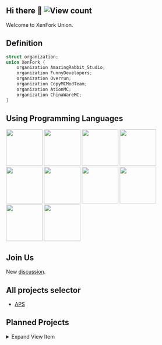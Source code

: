 ## Hi there 👋 ![View count](https://profile-counter.glitch.me/XenFork/count.svg)

Welcome to XenFork Union.

## Definition

```c
struct organization;
union XenFork {
    organization AmazingRabbit_Studio;
    organization FunnyDevelopers;
    organization Overrun;
    organization CopyMCModTeam;
    organization AtionMC;
    organization ChinaWareMC;
}
```

## Using Programming Languages
<a href="https://github.com/openjdk"><image src="https://avatars.githubusercontent.com/u/41768318?s=200&v=4" width=100 height=100></a>
<a href="https://www.java.com/"><image src="https://brandlogos.net/wp-content/uploads/2021/11/java-logo.png" width=100 height=100></a>
<a href="https://kotlinlang.org/"><image src="https://resources.jetbrains.com/storage/products/company/brand/logos/Kotlin_icon.png" width=100 height=100></a>
<a href="https://learn.microsoft.com/zh-cn/cpp/cpp/?view=msvc-170"><image src="https://learn.microsoft.com/zh-cn/media/logos/logo_Cplusplus.svg" width=100 height=100></a>
<a href="https://learn.microsoft.com/zh-cn/cpp/c-language/?view=msvc-170"><image src="https://learn.microsoft.com/zh-cn/media/logos/logo_C.svg" width=100 height=100></a>
<a href="https://learn.microsoft.com/zh-cn/dotnet/csharp/"><image src="https://learn.microsoft.com/zh-cn/media/logos/logo_Csharp.svg" width=100 height=100></a>
<a href="https://learn.microsoft.com/zh-cn/dotnet/fsharp/"><image src="https://learn.microsoft.com/zh-cn/media/logos/logo_Fsharp.svg" width=100 height=100></a>
<a href="https://learn.microsoft.com/zh-cn/dotnet/visual-basic/"><image src="https://learn.microsoft.com/zh-cn/media/logos/logo_VB.svg" width=100 height=100></a>
<a href="https://github.com/CraftTweaker"><image src="https://avatars.githubusercontent.com/u/36635386?s=48&v=4" width=100 height=100></a>
<a href="https://github.com/golang"><image src="https://avatars.githubusercontent.com/u/4314092?s=48&v=4" width=100 height=100></a>

## Join Us

New [discussion](https://github.com/orgs/XenFork/discussions).


## All projects selector
- [APS](https://github.com/XenFork/all-project-version-selector)

## Planned Projects

<details>
<summary>Expand View Item</summary>
<span>

[![SquidCraft](https://github-readme-stats.vercel.app/api/pin/?username=XenFork&repo=SquidCraft)](https://github.com/XenFork/SquidCraft)
[![Nucleoplasm](https://github-readme-stats.vercel.app/api/pin/?username=XenFork&repo=nucleoplasm)](https://github.com/XenFork/nucleoplasm)
[![t Xen All Language Mod](https://github-readme-stats.vercel.app/api/pin/?username=XenFork&repo=tXenAllLanguageMod)](https://github.com/XenFork/tXenAllLanguageMod)
[![CuboidX](https://github-readme-stats.vercel.app/api/pin/?username=XenFork&repo=cuboidx)](https://github.com/XenFork/cuboidx)
[![I18n Input Method](https://github-readme-stats.vercel.app/api/pin/?username=XenFork&repo=I18nInputMethod)](https://github.com/XenFork/I18nInputMethod)
[![Recx](https://github-readme-stats.vercel.app/api/pin/?username=XenFork&repo=Recx)](https://github.com/XenFork/Recx)
[![Compressed](https://github-readme-stats.vercel.app/api/pin/?username=XenFork&repo=Recx)](https://github.com/XenFork/Compressed)

</span>
</details>
